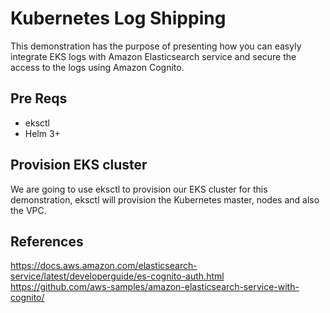 # Kubernetes Log Shipping

This demonstration has the purpose of presenting how you can easyly integrate EKS logs with Amazon Elasticsearch service and secure the access to the logs using Amazon Cognito.

## Pre Reqs

- eksctl
- Helm 3+

## Provision EKS cluster

We are going to use eksctl to provision our EKS cluster for this demonstration, eksctl will provision the Kubernetes master, nodes and also the VPC.


## References

https://docs.aws.amazon.com/elasticsearch-service/latest/developerguide/es-cognito-auth.html
https://github.com/aws-samples/amazon-elasticsearch-service-with-cognito/